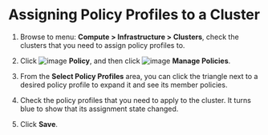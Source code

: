 # Assigning Policy Profiles to a Cluster

1. Browse to menu: **Compute > Infrastructure > Clusters**,
   check the clusters that you need to assign policy profiles
   to.

2. Click ![image](../images/1941.png) **Policy**, and then click
   ![image](../images/1851.png) **Manage Policies**.

3. From the **Select Policy Profiles** area, you can click the
   triangle next to a desired policy profile to expand it and
   see its member policies.

4. Check the policy profiles that you need to apply to the
   cluster. It turns blue to show that its assignment state
   changed.

5. Click **Save**.
